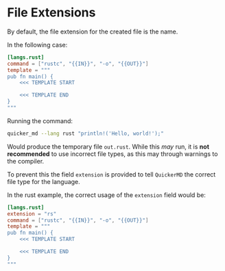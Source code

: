 # File Extensions
By default, the file extension for the created file is the name.

In the following case:
```toml
[langs.rust]
command = ["rustc", "{{IN}}", "-o", "{{OUT}}"]
template = """
pub fn main() {
    <<< TEMPLATE START

    <<< TEMPLATE END
}
"""
```

Running the command:
```sh
quicker_md --lang rust "println!('Hello, world!');"
```

Would produce the temporary file `out.rust`. While this *may* run, it is **not recommended** to use incorrect file types, as this may through warnings to the compiler.

To prevent this the field `extension` is provided to tell `QuickerMD` the correct file type for the language.

In the rust example, the correct usage of the `extension` field would be:
```toml
[langs.rust]
extension = "rs"
command = ["rustc", "{{IN}}", "-o", "{{OUT}}"]
template = """
pub fn main() {
    <<< TEMPLATE START

    <<< TEMPLATE END
}
"""
```
